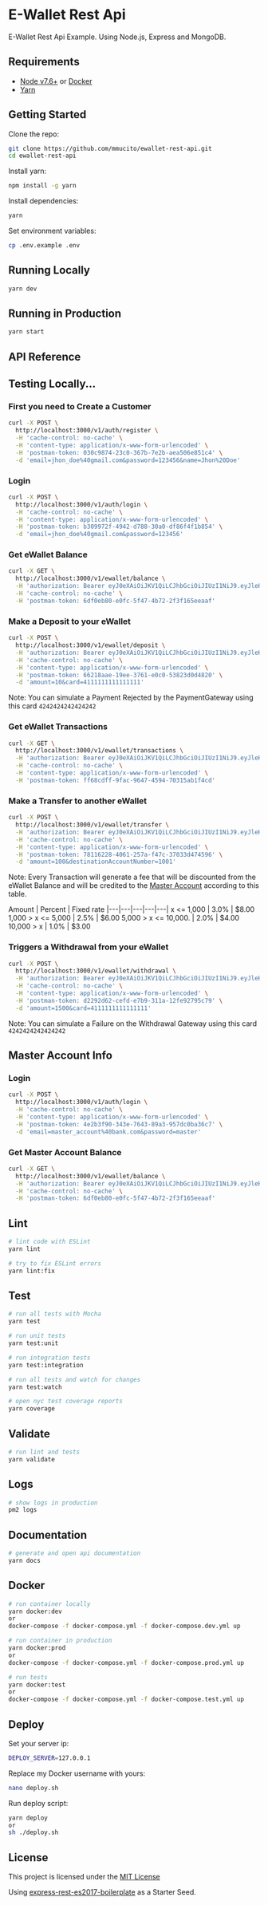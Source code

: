 # E-Wallet Rest Api
E-Wallet Rest Api Example. Using Node.js, Express and MongoDB.

## Requirements

 - [Node v7.6+](https://nodejs.org/en/download/current/) or [Docker](https://www.docker.com/)
 - [Yarn](https://yarnpkg.com/en/docs/install)

## Getting Started

Clone the repo:

```bash
git clone https://github.com/mmucito/ewallet-rest-api.git
cd ewallet-rest-api
```
Install yarn:

```bash
npm install -g yarn
```

Install dependencies:

```bash
yarn
```

Set environment variables:

```bash
cp .env.example .env
```

## Running Locally

```bash
yarn dev
```

## Running in Production

```bash
yarn start
```

## API Reference

## Testing Locally...

### First you need to Create a Customer
```bash
curl -X POST \
  http://localhost:3000/v1/auth/register \
  -H 'cache-control: no-cache' \
  -H 'content-type: application/x-www-form-urlencoded' \
  -H 'postman-token: 030c9874-23c0-367b-7e2b-aea506e851c4' \
  -d 'email=jhon_doe%40gmail.com&password=123456&name=Jhon%20Doe'
```

### Login
```bash
curl -X POST \
  http://localhost:3000/v1/auth/login \
  -H 'cache-control: no-cache' \
  -H 'content-type: application/x-www-form-urlencoded' \
  -H 'postman-token: b309972f-4942-d788-30a0-df86f4f1b854' \
  -d 'email=jhon_doe%40gmail.com&password=123456'
```

### Get eWallet Balance
```bash
curl -X GET \
  http://localhost:3000/v1/ewallet/balance \
  -H 'authorization: Bearer eyJ0eXAiOiJKV1QiLCJhbGciOiJIUzI1NiJ9.eyJleHAiOjE1MDc3NDM4MTgsImlhdCI6MTUwNzc0MjkxOCwic3ViIjoiNTlkZTUzZDVhYzM5ZmQ1ODQ3MGRjODI4In0.mUry4SFaWRqRrBmNF1RBBnJMvcvJBYAktqczpMj8r2w' \
  -H 'cache-control: no-cache' \
  -H 'postman-token: 6df0eb80-e0fc-5f47-4b72-2f3f165eeaaf'
```

### Make a Deposit to your eWallet
```bash
curl -X POST \
  http://localhost:3000/v1/ewallet/deposit \
  -H 'authorization: Bearer eyJ0eXAiOiJKV1QiLCJhbGciOiJIUzI1NiJ9.eyJleHAiOjE1MDc3NDM4MTgsImlhdCI6MTUwNzc0MjkxOCwic3ViIjoiNTlkZTUzZDVhYzM5ZmQ1ODQ3MGRjODI4In0.mUry4SFaWRqRrBmNF1RBBnJMvcvJBYAktqczpMj8r2w' \
  -H 'cache-control: no-cache' \
  -H 'content-type: application/x-www-form-urlencoded' \
  -H 'postman-token: 66218aae-19ee-3761-e0c0-53823d0d4820' \
  -d 'amount=10&card=4111111111111111'
```
Note: You can simulate a Payment Rejected by the PaymentGateway using this card `4242424242424242`

### Get eWallet Transactions
```bash
curl -X GET \
  http://localhost:3000/v1/ewallet/transactions \
  -H 'authorization: Bearer eyJ0eXAiOiJKV1QiLCJhbGciOiJIUzI1NiJ9.eyJleHAiOjE1MDc3NDM4MTgsImlhdCI6MTUwNzc0MjkxOCwic3ViIjoiNTlkZTUzZDVhYzM5ZmQ1ODQ3MGRjODI4In0.mUry4SFaWRqRrBmNF1RBBnJMvcvJBYAktqczpMj8r2w' \
  -H 'cache-control: no-cache' \
  -H 'content-type: application/x-www-form-urlencoded' \
  -H 'postman-token: ff68cdff-9fac-9647-4594-70315ab1f4cd'
```

### Make a Transfer to another eWallet
```bash
curl -X POST \
  http://localhost:3000/v1/ewallet/transfer \
  -H 'authorization: Bearer eyJ0eXAiOiJKV1QiLCJhbGciOiJIUzI1NiJ9.eyJleHAiOjE1MDc3NjYyOTgsImlhdCI6MTUwNzc2NTM5OCwic3ViIjoiNTlkZWE4ZDA2YzkyYmQ2ZTdkZjZiMzMwIn0.PGSdiEpPG43ihnJldKFY-MMqNzaGb4PwOylUbA05AVY' \
  -H 'cache-control: no-cache' \
  -H 'content-type: application/x-www-form-urlencoded' \
  -H 'postman-token: 78116228-4061-257a-f47c-37033d474596' \
  -d 'amount=100&destinationAccountNumber=1001'
```
Note: Every Transaction will generate a fee that will be discounted from the eWallet Balance and will be credited to the [Master Account](#masteraccount) according to this table.

Amount | Percent | Fixed rate
|---|---|---|---|---|
x <= 1,000 | 3.0% | $8.00
1,000 > x <= 5,000 | 2.5% | $6.00
5,000 > x <= 10,000. | 2.0% | $4.00
10,000 > x | 1.0% | $3.00


### Triggers a Withdrawal from your eWallet
```bash
curl -X POST \
  http://localhost:3000/v1/ewallet/withdrawal \
  -H 'authorization: Bearer eyJ0eXAiOiJKV1QiLCJhbGciOiJIUzI1NiJ9.eyJleHAiOjE1MDc3NzI5NjAsImlhdCI6MTUwNzc3MjA2MCwic3ViIjoiNTlkZWE4ZDA2YzkyYmQ2ZTdkZjZiMzMwIn0.SF8OdwKfT-fiWbkhUgnTKWfyeZCY_p3ek4j2dPVukuc' \
  -H 'cache-control: no-cache' \
  -H 'content-type: application/x-www-form-urlencoded' \
  -H 'postman-token: d2292d62-cefd-e7b9-311a-12fe92795c79' \
  -d 'amount=1500&card=4111111111111111'
```
Note: You can simulate a Failure on the Withdrawal Gateway using this card `4242424242424242`

## <a name="masteraccount"></a>Master Account Info
### Login
```bash
curl -X POST \
  http://localhost:3000/v1/auth/login \
  -H 'cache-control: no-cache' \
  -H 'content-type: application/x-www-form-urlencoded' \
  -H 'postman-token: 4e2b3f90-343e-7643-89a3-957dc0ba36c7' \
  -d 'email=master_account%40bank.com&password=master'
```

### Get Master Account Balance
```bash
curl -X GET \
  http://localhost:3000/v1/ewallet/balance \
  -H 'authorization: Bearer eyJ0eXAiOiJKV1QiLCJhbGciOiJIUzI1NiJ9.eyJleHAiOjE1MDc3NDM4MTgsImlhdCI6MTUwNzc0MjkxOCwic3ViIjoiNTlkZTUzZDVhYzM5ZmQ1ODQ3MGRjODI4In0.mUry4SFaWRqRrBmNF1RBBnJMvcvJBYAktqczpMj8r2w' \
  -H 'cache-control: no-cache' \
  -H 'postman-token: 6df0eb80-e0fc-5f47-4b72-2f3f165eeaaf'
```

## Lint

```bash
# lint code with ESLint
yarn lint

# try to fix ESLint errors
yarn lint:fix
```

## Test

```bash
# run all tests with Mocha
yarn test

# run unit tests
yarn test:unit

# run integration tests
yarn test:integration

# run all tests and watch for changes
yarn test:watch

# open nyc test coverage reports
yarn coverage
```

## Validate

```bash
# run lint and tests
yarn validate
```

## Logs

```bash
# show logs in production
pm2 logs
```

## Documentation

```bash
# generate and open api documentation
yarn docs
```

## Docker

```bash
# run container locally
yarn docker:dev
or
docker-compose -f docker-compose.yml -f docker-compose.dev.yml up

# run container in production
yarn docker:prod
or
docker-compose -f docker-compose.yml -f docker-compose.prod.yml up

# run tests
yarn docker:test
or
docker-compose -f docker-compose.yml -f docker-compose.test.yml up
```

## Deploy

Set your server ip:

```bash
DEPLOY_SERVER=127.0.0.1
```

Replace my Docker username with yours:

```bash
nano deploy.sh
```

Run deploy script:

```bash
yarn deploy
or
sh ./deploy.sh
```


## License

This project is licensed under the [MIT License](https://github.com/mmucito/ewallet-rest-api/blob/master/LICENSE)


Using [express-rest-es2017-boilerplate](https://github.com/danielfsousa/express-rest-es2017-boilerplate) as a Starter Seed.